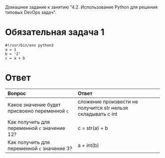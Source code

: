 Домашнее задание к занятию "4.2. Использование Python для решения типовых DevOps задач".<br>

# Обязательная задача 1

```
#!/usr/bin/env python3
a = 1
b = '2'
c = a + b
```
# Ответ

Вопрос  |Ответ
:-------|:-----
Какое значение будет присвоено переменной ``c``|сложение произвести не получится str нельзя складывать с int
Как получить для переменной ``c`` значение 12?|c = str(a) + b
Как получить для переменной ``c`` значение 3?|a + int(b)
